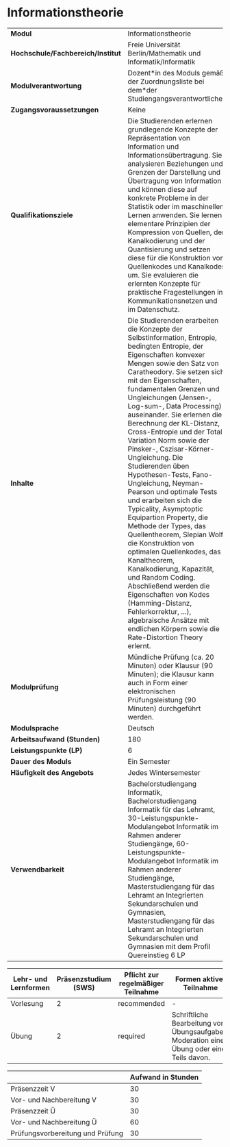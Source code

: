 # Informationstheorie

| | |
|-|-|
|**Modul**                           | Informationstheorie |
|**Hochschule/Fachbereich/Institut** | Freie Universität Berlin/Mathematik und Informatik/Informatik |
|**Modulverantwortung**              | Dozent\*in des Moduls gemäß der Zuordnungsliste bei dem\*der Studiengangsverantwortlichen |
|**Zugangsvoraussetzungen**          | Keine |
|**Qualifikationsziele**             | Die Studierenden erlernen grundlegende Konzepte der Repräsentation von Information und Informationsübertragung. Sie analysieren Beziehungen und Grenzen der Darstellung und Übertragung von Information und können diese auf konkrete Probleme in der Statistik oder im maschinellen Lernen anwenden. Sie lernen elementare Prinzipien der Kompression von Quellen, der Kanalkodierung und der Quantisierung und setzen diese für die Konstruktion von Quellenkodes und Kanalkodes um. Sie evaluieren die erlernten Konzepte für praktische Fragestellungen in Kommunikationsnetzen und im Datenschutz. |
|**Inhalte**                         | Die Studierenden erarbeiten die Konzepte der Selbstinformation, Entropie, bedingten Entropie, der Eigenschaften konvexer Mengen sowie den Satz von Caratheodory. Sie setzen sich mit den Eigenschaften, fundamentalen Grenzen und Ungleichungen (Jensen-, Log-sum-, Data Processing) auseinander. Sie erlernen die Berechnung der KL-Distanz, Cross-Entropie und der Total Variation Norm sowie der Pinsker-, Cszisar-Körner-Ungleichung. Die Studierenden üben Hypothesen-Tests, Fano-Ungleichung, Neyman-Pearson und optimale Tests und erarbeiten sich die Typicality, Asymptoptic Equipartion Property, die Methode der Types, das Quellentheorem, Slepian Wolf, die Konstruktion von optimalen Quellenkodes, das Kanaltheorem, Kanalkodierung, Kapazität, und Random Coding. Abschließend werden die Eigenschaften von Kodes (Hamming-Distanz, Fehlerkorrektur, ...), algebraische Ansätze mit endlichen Körpern sowie die Rate-Distortion Theory erlernt. |
|**Modulprüfung**                    | Mündliche Prüfung (ca. 20 Minuten) oder Klausur (90 Minuten); die Klausur kann auch in Form einer elektronischen Prüfungsleistung (90 Minuten) durchgeführt werden. |
|**Modulsprache**                    | Deutsch |
|**Arbeitsaufwand (Stunden)**        | 180|
|**Leistungspunkte (LP)**            | 6 |
|**Dauer des Moduls**                | Ein Semester |
|**Häufigkeit des Angebots**         | Jedes Wintersemester |
|**Verwendbarkeit**                  | Bachelorstudiengang Informatik, Bachelorstudiengang Informatik für das Lehramt, 30-Leistungspunkte-Modulangebot Informatik im Rahmen anderer Studiengänge, 60-Leistungspunkte-Modulangebot Informatik im Rahmen anderer Studiengänge, Masterstudiengang für das Lehramt an Integrierten Sekundarschulen und Gymnasien, Masterstudiengang für das Lehramt an Integrierten Sekundarschulen und Gymnasien mit dem Profil Quereinstieg 6 LP |

| Lehr- und Lernformen | Präsenzstudium <br> (SWS) | Pflicht zur regelmäßiger Teilnahme | Formen aktiver Teilnahme |
| ---------------------|---------------------------|------------------------------------|------------------------- |
| Vorlesung | 2 | recommended | - |
| Übung | 2 | required | Schriftliche Bearbeitung von Übungsaufgaben. Moderation einer Übung oder eines Teils davon. |

|   | Aufwand in Stunden |
| - |--------------------|
| Präsenzzeit V | 30 |
| Vor- und Nachbereitung V | 30 |
| Präsenzzeit Ü | 30 |
| Vor- und Nachbereitung Ü | 60 |
| Prüfungsvorbereitung und Prüfung | 30 |
